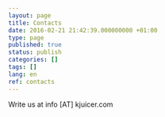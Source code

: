 ```yaml
---
layout: page
title: Contacts
date: 2016-02-21 21:42:39.000000000 +01:00
type: page
published: true
status: publish
categories: []
tags: []
lang: en
ref: contacts
---
```

Write us at info [AT] kjuicer.com
